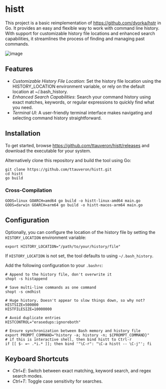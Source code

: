 # histt

This project is a basic reimplementation of https://github.com/dvorka/hstr in Go.
It provides an easy and flexible way to work with command line history. With support for customizable history file locations and enhanced search capabilities, it streamlines the process of finding and managing past commands.

![image](https://github.com/ttauveron/histt/assets/1558361/cf4ef52f-8005-4a30-8d9b-bc267bcd2445)

## Features

- *Customizable History File Location*: Set the history file location using the HISTORY_LOCATION environment variable, or rely on the default location at ~/.bash_history.
- *Enhanced Search Capabilities*: Search your command history using exact matches, keywords, or regular expressions to quickly find what you need.
- *Terminal UI*: A user-friendly terminal interface makes navigating and selecting command history straightforward.

## Installation

To get started, browse https://github.com/ttauveron/histt/releases and download the executable for your system.

Alternatively clone this repository and build the tool using Go:
```
git clone https://github.com/ttauveron/histt.git
cd histt
go build
```

### Cross-Compilation

```
GOOS=linux GOARCH=amd64 go build -o histt-linux-amd64 main.go
GOOS=darwin GOARCH=arm64 go build -o histt-macos-arm64 main.go
```

## Configuration

Optionally, you can configure the location of the history file by setting the `HISTORY_LOCATION` environment variable:
```
export HISTORY_LOCATION="/path/to/your/history/file"
```

If `HISTORY_LOCATION` is not set, the tool defaults to using `~/.bash_history`.

Add the following configuration to your `.bashrc`:

```
# Append to the history file, don't overwrite it
shopt -s histappend

# Save multi-line commands as one command
shopt -s cmdhist

# Huge history. Doesn't appear to slow things down, so why not?
HISTSIZE=500000
HISTFILESIZE=10000000

# Avoid duplicate entries
HISTCONTROL="erasedups:ignoreboth"

# Ensure synchronization between Bash memory and history file
export PROMPT_COMMAND="history -a; history -n; ${PROMPT_COMMAND}"
# if this is interactive shell, then bind histt to Ctrl-r
if [[ $- =~ .*i.* ]]; then bind '"\C-r": "\C-a histt -- \C-j"'; fi
```

## Keyboard Shortcuts

- *Ctrl+E*: Switch between exact matching, keyword search, and regex search modes.
- *Ctrl+T*: Toggle case sensitivity for searches.
